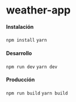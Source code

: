 # weather-app

#### Instalación
``
npm install
``
``
yarn
``
#### Desarrollo
``
npm run dev
``
``
yarn dev
``

#### Producción
``
npm run build
``
``
yarn build
``
